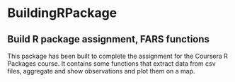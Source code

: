 # BuildingRPackage
## Build R package assignment, FARS functions

This package has been built to complete the assignment
for the Coursera R Packages course.
It contains some functions that extract data from csv files,
aggregate and show observations and plot them on a map.
